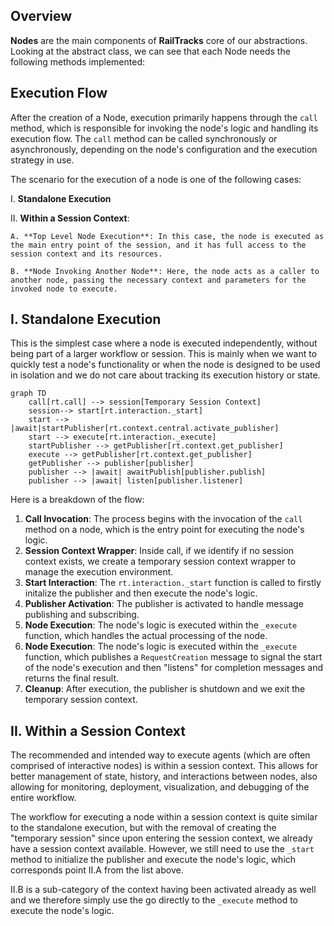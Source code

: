## Overview

**Nodes** are the main components of **RailTracks** core of our abstractions. Looking at the abstract class, we can see that each Node needs the following methods implemented:

## Execution Flow
After the creation of a Node, execution primarily happens through the `call` method, which is responsible for invoking the node's logic and handling its execution flow. The `call` method can be called synchronously or asynchronously, depending on the node's configuration and the execution strategy in use.

The scenario for the execution of a node is one of the following cases:

I. **Standalone Execution**

II. **Within a Session Context**:

    A. **Top Level Node Execution**: In this case, the node is executed as the main entry point of the session, and it has full access to the session context and its resources.

    B. **Node Invoking Another Node**: Here, the node acts as a caller to another node, passing the necessary context and parameters for the invoked node to execute.

## I. Standalone Execution
This is the simplest case where a node is executed independently, without being part of a larger workflow or session. This is mainly when we want to quickly test a node's functionality or when the node is designed to be used in isolation and we do not care about tracking its execution history or state.

```mermaid
graph TD
    call[rt.call] --> session[Temporary Session Context]
    session--> start[rt.interaction._start]
    start --> |await|startPublisher[rt.context.central.activate_publisher]
    start --> execute[rt.interaction._execute]
    startPublisher --> getPublisher[rt.context.get_publisher]
    execute --> getPublisher[rt.context.get_publisher]
    getPublisher --> publisher[publisher]
    publisher --> |await| awaitPublish[publisher.publish]
    publisher --> |await| listen[publisher.listener]
```

Here is a breakdown of the flow:

1. **Call Invocation**: The process begins with the invocation of the `call` method on a node, which is the entry point for executing the node's logic.
2. **Session Context Wrapper**: Inside call, if we identify if no session context exists, we create a temporary session context wrapper to manage the execution environment.
3. **Start Interaction**: The `rt.interaction._start` function is called to firstly initalize the publisher and then execute the node's logic.
4. **Publisher Activation**: The publisher is activated to handle message publishing and subscribing.
5. **Node Execution**: The node's logic is executed within the `_execute` function, which handles the actual processing of the node.
5. **Node Execution**: The node's logic is executed within the `_execute` function, which publishes a `RequestCreation` message to signal the start of the node's execution and then "listens" for completion messages and returns the final result.
6. **Cleanup**: After execution, the publisher is shutdown and we exit the temporary session context.

## II. Within a Session Context
The recommended and intended way to execute agents (which are often comprised of interactive nodes) is within a session context. This allows for better management of state, history, and interactions between nodes, also allowing for monitoring, deployment, visualization, and debugging of the entire workflow.

The workflow for executing a node within a session context is quite similar to the standalone execution, but with the removal of creating the "temporary session" since upon entering the session context, we already have a session context available. However, we still need to use the `_start` method to initialize the publisher and execute the node's logic, which corresponds point II.A from the list above.

II.B is a sub-category of the context having been activated already as well and we therefore simply use the go directly to the `_execute` method to execute the node's logic.